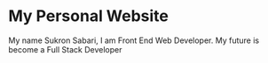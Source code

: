 # My Personal Website
My name Sukron Sabari, I am Front End Web Developer. My future is become a Full Stack Developer